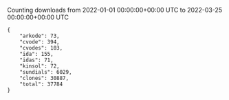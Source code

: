 
Counting downloads from 2022-01-01 00:00:00+00:00 UTC to 2022-03-25 00:00:00+00:00 UTC

```
{
    "arkode": 73,
    "cvode": 394,
    "cvodes": 103,
    "ida": 155,
    "idas": 71,
    "kinsol": 72,
    "sundials": 6029,
    "clones": 30887,
    "total": 37784
}
```
